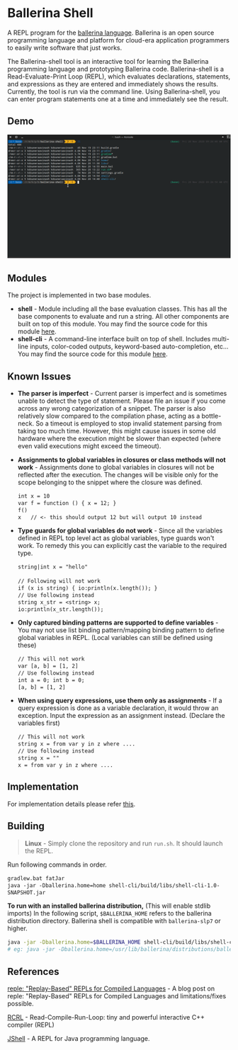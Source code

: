 # Ballerina Shell

A REPL program for the [ballerina language](https://github.com/ballerina-platform/ballerina-lang).  Ballerina is an open source programming language and platform for  cloud-era application programmers to easily write software that just works.

The Ballerina-shell tool is an interactive tool for learning the Ballerina programming language and prototyping Ballerina code. Ballerina-shell is a Read-Evaluate-Print Loop (REPL), which evaluates declarations, statements, and expressions as they are entered and immediately shows the results. Currently, the tool is run via the command line. Using Ballerina-shell, you can enter program statements one at a time and immediately see the result.

## Demo

![Recording](./docs/demo.gif)

## Modules

The project is implemented in two base modules.

- **shell** - Module including all the base evaluation classes. This has all the base components to evaluate and run a string. All other components are built on top of this module. You may find the source code for this module [here](shell).
- **shell-cli** - A command-line interface built on top of shell. Includes multi-line inputs, color-coded outputs, keyword-based auto-completion, etc... You may find the source code for this module [here](shell-cli).

## Known Issues

- **The parser is imperfect** - Current parser is imperfect and is sometimes unable to detect the type of statement. Please file an issue if you come across any wrong categorization of a snippet. The parser is also relatively slow compared to the compilation phase, acting as a bottle-neck. So a timeout is employed to stop invalid statement parsing from taking too much time. However, this might cause issues in some old hardware where the execution might be slower than expected (where even valid executions might exceed the timeout).

- **Assignments to global variables in closures or class methods will not work** - Assignments done to global variables in closures will not be reflected after the execution. The changes will be visible only for the scope belonging to the snippet where the closure was defined.

  ```ballerina
  int x = 10
  var f = function () { x = 12; }
  f()
  x   // <- this should output 12 but will output 10 instead
  ```

- **Type guards for global variables do not work** - Since all the variables defined in REPL top level act as global variables, type guards won't work. To remedy this you can explicitly cast the variable to the required type.

  ```ballerina
  string|int x = "hello"
  
  // Following will not work
  if (x is string) { io:println(x.length()); }
  // Use following instead
  string x_str = <string> x;
  io:println(x_str.length());
  ```

- **Only captured binding patterns are supported to define variables** - You may not use list binding pattern/mapping binding pattern to define global variables in REPL. (Local variables can still be defined using these)

  ```ballerina
  // This will not work
  var [a, b] = [1, 2]
  // Use following instead
  int a = 0; int b = 0;
  [a, b] = [1, 2]
  ```

- **When using query expressions, use them only as assignments** - If a query expression is done as a variable declaration, it would throw an exception. Input the expression as an assignment instead. (Declare the variables first)

  ```ballerina
  // This will not work
  string x = from var y in z where ....
  // Use following instead
  string x = ""
  x = from var y in z where ....
  ```

## Implementation

For implementation details please refer [this](shell/README.md).

## Building

> **Linux** - Simply clone the repository and run `run.sh`. It should launch the REPL.

Run following commands in order.

```batch
gradlew.bat fatJar
java -jar -Dballerina.home=home shell-cli/build/libs/shell-cli-1.0-SNAPSHOT.jar
```

**To run with an installed ballerina distribution,** (This will enable stdlib imports)
In the following script, `$BALLERINA_HOME` refers to the ballerina distribution directory.
Ballerina shell is compatible with `ballerina-slp7` or higher.

```bash
java -jar -Dballerina.home=$BALLERINA_HOME shell-cli/build/libs/shell-cli-1.0-SNAPSHOT.jar
# eg: java -jar -Dballerina.home=/usr/lib/ballerina/distributions/ballerina-slp7 shell-cli/build/libs/shell-cli-1.0-SNAPSHOT.jar
```

##  References

[reple: "Replay-Based" REPLs for Compiled Languages](https://people.eecs.berkeley.edu/~brock/blog/reple.php) - A blog post on reple: "Replay-Based" REPLs for Compiled Languages and limitations/fixes possible.

[RCRL](https://github.com/onqtam/rcrl) - Read-Compile-Run-Loop: tiny and powerful interactive C++ compiler (REPL)

[JShell](https://docs.oracle.com/javase/9/jshell/introduction-jshell.htm#JSHEL-GUID-630F27C8-1195-4989-9F6B-2C51D46F52C8) - A REPL for Java programming language.


